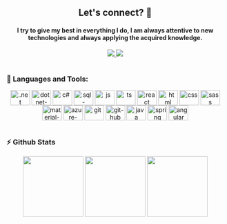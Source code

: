 <div align="center">
    <h2>Let's connect? 🤝</h2>
    <h4>I try to give my best in everything I do, I am always attentive to new technologies and always applying the acquired knowledge.</h4>
    <a href = "mailto:lcscostasantiago@gmail.com">
        <img src="https://img.shields.io/badge/-Gmail-%23333?style=for-the-badge&logo=gmail&logoColor=white" target="_blank">
    </a>
    <a href="https://www.linkedin.com/in/lucascostasantiago/" target="_blank">
        <img src="https://img.shields.io/badge/-LinkedIn-%230077B5?style=for-the-badge&logo=linkedin&logoColor=white" target="_blank">
    </a>
</div>

#

### 🚀 Languages and Tools:</summary>

<p align="center">
    <img align="center" alt=".net" height="35" width="45" src="https://cdn.jsdelivr.net/gh/devicons/devicon/icons/dot-net/dot-net-original-wordmark.svg" />
    <img align="center" alt="dotnet-core" height="35" width="45" src="https://cdn.jsdelivr.net/gh/devicons/devicon/icons/dotnetcore/dotnetcore-original.svg" /> 
    <img align="center" alt="c#" height="35" width="45" src="https://cdn.jsdelivr.net/gh/devicons/devicon/icons/csharp/csharp-original.svg" />
    <img align="center" alt="sql-server" height="35" width="45" src="https://cdn.jsdelivr.net/gh/devicons/devicon/icons/microsoftsqlserver/microsoftsqlserver-plain-wordmark.svg" />
    <img align="center" alt="js" height="35" width="45" src="https://cdn.jsdelivr.net/gh/devicons/devicon/icons/javascript/javascript-plain.svg" />
    <img align="center" alt="ts" height="35" width="45" src="https://cdn.jsdelivr.net/gh/devicons/devicon/icons/typescript/typescript-original.svg" />
    <img align="center" alt="react" height="35" width="45" src="https://cdn.jsdelivr.net/gh/devicons/devicon/icons/react/react-original-wordmark.svg" />
    <img align="center" alt="html" height="35" width="45" src="https://cdn.jsdelivr.net/gh/devicons/devicon/icons/html5/html5-original.svg" />
    <img align="center" alt="css" height="35" width="45" src="https://cdn.jsdelivr.net/gh/devicons/devicon/icons/css3/css3-original.svg" />  
    <img align="center" alt="sass" height="35" width="45" src="https://cdn.jsdelivr.net/gh/devicons/devicon/icons/sass/sass-original.svg" />
    <img align="center" alt="material-ui" height="35" width="45" src="https://cdn.jsdelivr.net/gh/devicons/devicon/icons/materialui/materialui-original.svg" />
    <img align="center" alt="azure-devops" height="35" width="45" src="https://cdn.jsdelivr.net/gh/devicons/devicon/icons/azure/azure-original.svg" />
    <img align="center" alt="git" height="35" width="45" src="https://cdn.jsdelivr.net/gh/devicons/devicon/icons/git/git-original.svg" />
    <img align="center" alt="git-hub" height="35" width="45" src="https://cdn.jsdelivr.net/gh/devicons/devicon/icons/github/github-original.svg" />
    <img align="center" alt="java" height="35" width="45" src="https://cdn.jsdelivr.net/gh/devicons/devicon/icons/java/java-original.svg" />
    <img align="center" alt="spring" height="35" width="45" src="https://cdn.jsdelivr.net/gh/devicons/devicon/icons/spring/spring-original.svg" />
    <img align="center" alt="angular" height="35" width="45" src="https://cdn.jsdelivr.net/gh/devicons/devicon/icons/angularjs/angularjs-original.svg" />
</p>

#

### ⚡ Github Stats</b></summary>

<div align="center">
    <img height="140em" src="https://github-readme-stats.vercel.app/api/top-langs/?username=lucascostasantiago&show_icons=true&hide_border=true&layout=compact&langs_count=8&theme=default"/>
    <img height="140em" src="https://github-readme-stats.vercel.app/api?username=lucascostasantiago&show_icons=true&hide_border=true&count_private=true&include_all_commits=true&theme=default" />	
    <img height="140em" src="https://github-readme-streak-stats.herokuapp.com/?user=lucascostasantiago&show_icons=true&hide_border=true&count_private=true&include_all_commits=true&theme=default" />
</div>
